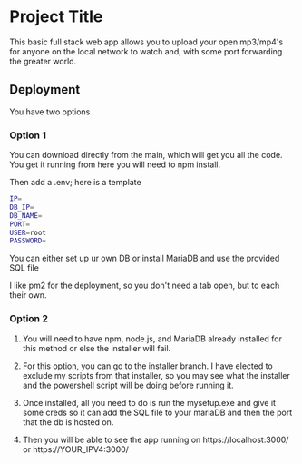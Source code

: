 # Project Title

This basic full stack web app allows you to upload your open mp3/mp4's for anyone on the local network to watch and, with some port forwarding the greater world.

## Deployment

You have two options 

### Option 1

You can download directly from the main, which will get you all the code.
You get it running from here you will need to npm install.

Then add a .env; here is a template
```bash
IP=
DB_IP=
DB_NAME=
PORT=
USER=root
PASSWORD= 
```

You can either set up ur own DB or install MariaDB and use the provided SQL file

I like pm2 for the deployment, so you don't need a tab open, but to each their own.

### Option 2

1. You will need to have npm, node.js, and MariaDB already installed for this method or else the installer will fail. 

2. For this option, you can go to the installer branch.
I have elected to exclude my scripts from that installer, so you may see what the installer and the powershell script will be doing before running it.

3. Once installed, all you need to do is run the mysetup.exe and give it some creds so it can add the SQL file to your mariaDB and then the port that the db is hosted on.

4. Then you will be able to see the app running on https://localhost:3000/ or https://YOUR_IPV4:3000/
